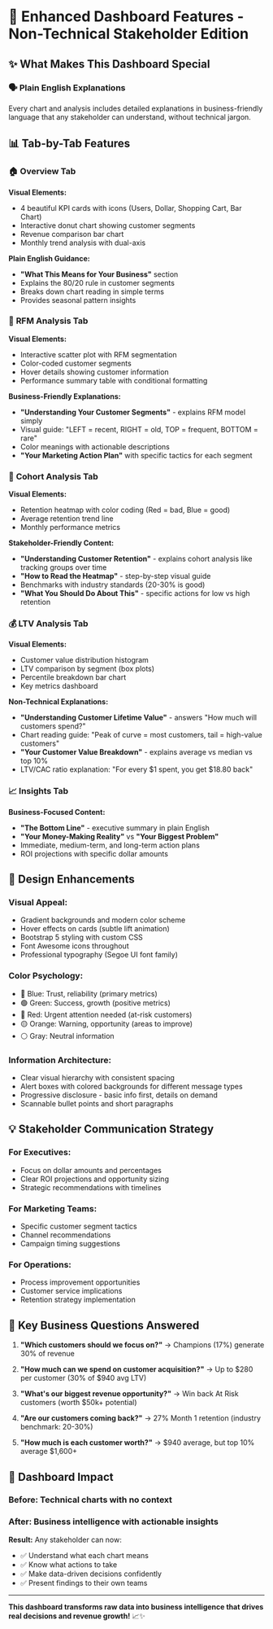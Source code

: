 # 🎨 Enhanced Dashboard Features - Non-Technical Stakeholder Edition

## ✨ What Makes This Dashboard Special

### 🗣️ **Plain English Explanations**
Every chart and analysis includes detailed explanations in business-friendly language that any stakeholder can understand, without technical jargon.

## 📊 **Tab-by-Tab Features**

### 🏠 **Overview Tab**
**Visual Elements:**
- 4 beautiful KPI cards with icons (Users, Dollar, Shopping Cart, Bar Chart)
- Interactive donut chart showing customer segments
- Revenue comparison bar chart
- Monthly trend analysis with dual-axis

**Plain English Guidance:**
- **"What This Means for Your Business"** section
- Explains the 80/20 rule in customer segments
- Breaks down chart reading in simple terms
- Provides seasonal pattern insights

### 🎯 **RFM Analysis Tab**
**Visual Elements:**
- Interactive scatter plot with RFM segmentation
- Color-coded customer segments
- Hover details showing customer information
- Performance summary table with conditional formatting

**Business-Friendly Explanations:**
- **"Understanding Your Customer Segments"** - explains RFM model simply
- Visual guide: "LEFT = recent, RIGHT = old, TOP = frequent, BOTTOM = rare"
- Color meanings with actionable descriptions
- **"Your Marketing Action Plan"** with specific tactics for each segment

### 📅 **Cohort Analysis Tab**
**Visual Elements:**
- Retention heatmap with color coding (Red = bad, Blue = good)
- Average retention trend line
- Monthly performance metrics

**Stakeholder-Friendly Content:**
- **"Understanding Customer Retention"** - explains cohort analysis like tracking groups over time
- **"How to Read the Heatmap"** - step-by-step visual guide
- Benchmarks with industry standards (20-30% is good)
- **"What You Should Do About This"** - specific actions for low vs high retention

### 💰 **LTV Analysis Tab**
**Visual Elements:**
- Customer value distribution histogram
- LTV comparison by segment (box plots)
- Percentile breakdown bar chart
- Key metrics dashboard

**Non-Technical Explanations:**
- **"Understanding Customer Lifetime Value"** - answers "How much will customers spend?"
- Chart reading guide: "Peak of curve = most customers, tail = high-value customers"
- **"Your Customer Value Breakdown"** - explains average vs median vs top 10%
- LTV/CAC ratio explanation: "For every $1 spent, you get $18.80 back"

### 📈 **Insights Tab**
**Business-Focused Content:**
- **"The Bottom Line"** - executive summary in plain English
- **"Your Money-Making Reality"** vs **"Your Biggest Problem"**
- Immediate, medium-term, and long-term action plans
- ROI projections with specific dollar amounts

## 🎨 **Design Enhancements**

### **Visual Appeal:**
- Gradient backgrounds and modern color scheme
- Hover effects on cards (subtle lift animation)
- Bootstrap 5 styling with custom CSS
- Font Awesome icons throughout
- Professional typography (Segoe UI font family)

### **Color Psychology:**
- 🔵 Blue: Trust, reliability (primary metrics)
- 🟢 Green: Success, growth (positive metrics)
- 🔴 Red: Urgent attention needed (at-risk customers)
- 🟡 Orange: Warning, opportunity (areas to improve)
- ⚪ Gray: Neutral information

### **Information Architecture:**
- Clear visual hierarchy with consistent spacing
- Alert boxes with colored backgrounds for different message types
- Progressive disclosure - basic info first, details on demand
- Scannable bullet points and short paragraphs

## 💡 **Stakeholder Communication Strategy**

### **For Executives:**
- Focus on dollar amounts and percentages
- Clear ROI projections and opportunity sizing
- Strategic recommendations with timelines

### **For Marketing Teams:**
- Specific customer segment tactics
- Channel recommendations
- Campaign timing suggestions

### **For Operations:**
- Process improvement opportunities
- Customer service implications
- Retention strategy implementation

## 🎯 **Key Business Questions Answered**

1. **"Which customers should we focus on?"**
   → Champions (17%) generate 30% of revenue

2. **"How much can we spend on customer acquisition?"**
   → Up to $280 per customer (30% of $940 avg LTV)

3. **"What's our biggest revenue opportunity?"**
   → Win back At Risk customers (worth $50k+ potential)

4. **"Are our customers coming back?"**
   → 27% Month 1 retention (industry benchmark: 20-30%)

5. **"How much is each customer worth?"**
   → $940 average, but top 10% average $1,600+

## 🚀 **Dashboard Impact**

### **Before:** Technical charts with no context
### **After:** Business intelligence with actionable insights

**Result:** Any stakeholder can now:
- ✅ Understand what each chart means
- ✅ Know what actions to take
- ✅ Make data-driven decisions confidently
- ✅ Present findings to their own teams

---

**This dashboard transforms raw data into business intelligence that drives real decisions and revenue growth!** 📈✨
